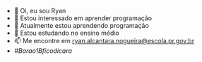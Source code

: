 - 👋 Oi, eu sou Ryan
- 👀 Estou interessado em aprender programação
- 🌱 Atualmente estou aprendendo programação
- 💞️ Estou estudando no ensino médio
- 📫 Me encontre em ryan.alcantara.nogueira@escola.pr.gov.br
- _#Barao1Bficodicara_

<!---
RayNoAlc/RayNoAlc is a ✨ special ✨ repository because its `README.md` (this file) appears on your GitHub profile.
You can click the Preview link to take a look at your changes.
--->
